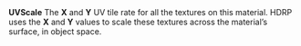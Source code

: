 <tr>
<td><strong>UVScale</strong></td>
<td></td>
<td></td>
<td>The <strong>X</strong> and <strong>Y</strong> UV tile rate for all the textures on this material. HDRP uses the <strong>X</strong> and <strong>Y</strong> values to scale these textures across the material’s surface, in object space.</td>
</tr>
